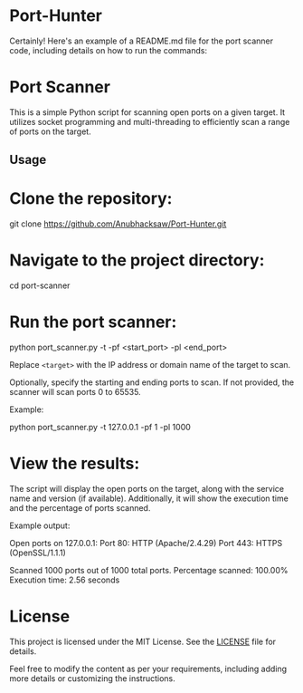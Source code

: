 # Port-Hunter
Certainly! Here's an example of a README.md file for the port scanner code, including details on how to run the commands:

# Port Scanner

This is a simple Python script for scanning open ports on a given target. It utilizes socket programming and multi-threading to efficiently scan a range of ports on the target.

## Usage

# Clone the repository:


   git clone https://github.com/Anubhacksaw/Port-Hunter.git


# Navigate to the project directory:


   cd port-scanner

# Run the port scanner:

   python port_scanner.py -t <target> -pf <start_port> -pl <end_port>
  

   Replace `<target>` with the IP address or domain name of the target to scan.

   Optionally, specify the starting and ending ports to scan. If not provided, the scanner will scan ports 0 to 65535.

   Example:

   python port_scanner.py -t 127.0.0.1 -pf 1 -pl 1000
  
# View the results:

   The script will display the open ports on the target, along with the service name and version (if available). Additionally, it will show the execution time and the percentage of ports scanned.

   Example output:

  
   Open ports on 127.0.0.1:
   Port 80: HTTP (Apache/2.4.29)
   Port 443: HTTPS (OpenSSL/1.1.1)

   Scanned 1000 ports out of 1000 total ports.
   Percentage scanned: 100.00%
   Execution time: 2.56 seconds

# License

This project is licensed under the MIT License. See the [LICENSE](LICENSE) file for details.


Feel free to modify the content as per your requirements, including adding more details or customizing the instructions.
